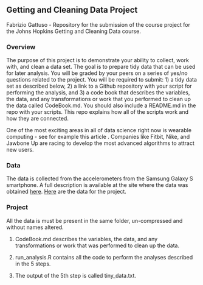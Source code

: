 ## Getting and Cleaning Data Project

Fabrizio Gattuso - Repository for the submission of the course project for the Johns Hopkins Getting and Cleaning Data course.

### Overview

The purpose of this project is to demonstrate your ability to collect, work with, and clean a data set. The goal is to prepare tidy data that can be used for later analysis. You will be graded by your peers on a series of yes/no questions related to the project. You will be required to submit: 1) a tidy data set as described below, 2) a link to a Github repository with your script for performing the analysis, and 3) a code book that describes the variables, the data, and any transformations or work that you performed to clean up the data called CodeBook.md. You should also include a README.md in the repo with your scripts. This repo explains how all of the scripts work and how they are connected.  

One of the most exciting areas in all of data science right now is wearable computing - see for example this article . Companies like Fitbit, Nike, and Jawbone Up are racing to develop the most advanced algorithms to attract new users.

### Data

The data is collected from the accelerometers from the Samsung Galaxy S smartphone. A full description is available at the site where the data was obtained [here](http://archive.ics.uci.edu/ml/datasets/Human+Activity+Recognition+Using+Smartphones). [Here](https://d396qusza40orc.cloudfront.net/getdata%2Fprojectfiles%2FUCI%20HAR%20Dataset.zip) are the data for the project.

### Project

All the data is must be present in the same folder, un-compressed and without names altered.

1. CodeBook.md describes the variables, the data, and any transformations or work that was performed to clean up the data.

2. run_analysis.R contains all the code to perform the analyses described in the 5 steps.

3. The output of the 5th step is called tiny_data.txt.
